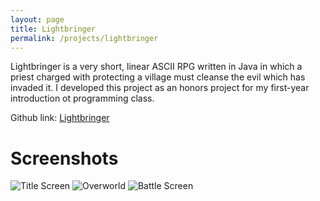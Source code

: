```yaml
---
layout: page
title: Lightbringer
permalink: /projects/lightbringer
---
```


Lightbringer is a very short, linear ASCII RPG written in Java in which a priest charged with 
protecting a village must cleanse the evil which has invaded it. I developed this project as 
an honors project for my first-year introduction ot programming class.

Github link: [Lightbringer](https://github.com/michaudcordell/Lightbringer)

# Screenshots
![Title Screen](../images/lightbringer_title_screen.jpg)
![Overworld](../images/lightbringer_overworld.jpg)
![Battle Screen](../images/lightbringer_battle_screen.jpg)
